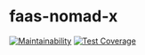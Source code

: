 # faas-nomad-x

[![Maintainability](https://api.codeclimate.com/v1/badges/928a112331abc8bdee97/maintainability)](https://codeclimate.com/github/acornies/faas-nomad-x/maintainability)
[![Test Coverage](https://api.codeclimate.com/v1/badges/928a112331abc8bdee97/test_coverage)](https://codeclimate.com/github/acornies/faas-nomad-x/test_coverage)
